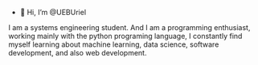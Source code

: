 - 👋 Hi, I’m @UEBUriel

I am a systems engineering student. And I am a programming enthusiast, working mainly with the python programing language,
I constantly find myself learning about machine learning, data science, software development, and also web development.
